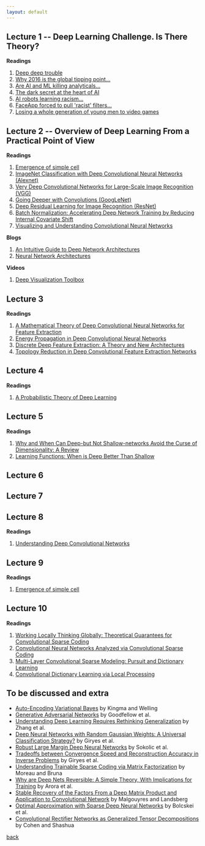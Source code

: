 ```yaml
---
layout: default
---
```


## Lecture 1 -- Deep Learning Challenge. Is There Theory?
<strong>Readings</strong>  
<ol>
    <li>
    <a href="https://sinews.siam.org/Details-Page/deep-deep-trouble"> Deep deep trouble </a>
    </li>
	<li>
    <a href="https://www.tune.com/blog/global-mobile-why-2016-is-the-global-tipping-point-for-the-mobile-economy/"> Why 2016 is the global tipping point... </a>
    </li>
	<li>
    <a href="http://www.digitalistmag.com/digital-economy/2017/07/19/ai-machine-learning-killing-analytics-as-we-know-it-05223779"> Are AI and ML killing analyticals... </a>
    </li>
	<li>
    <a href="https://www.technologyreview.com/s/604087/the-dark-secret-at-the-heart-of-ai/"> The dark secret at the heart of AI </a>
    </li>
	<li>
    <a href="http://www.independent.co.uk/life-style/gadgets-and-tech/news/ai-robots-artificial-intelligence-racism-sexism-prejudice-bias-language-learn-from-humans-a7683161.html"> AI robots learning racism... </a>
    </li>
	<li>
    <a href="https://www.theguardian.com/technology/2017/aug/10/faceapp-forced-to-pull-racist-filters-digital-blackface"> FaceApp forced to pull 'racist' filters... </a>
    </li>
	<li>
    <a href="http://nypost.com/2017/07/08/were-losing-a-whole-generation-of-young-men-to-video-games/"> Losing a whole generation of young men to video games </a>
    </li>
</ol>

## Lecture 2 -- Overview of Deep Learning From a Practical Point of View 
<strong>Readings</strong>  
<ol>
	<li>
    <a href="https://courses.cs.washington.edu/courses/cse528/11sp/Olshausen-nature-paper.pdf"> Emergence of simple cell </a>
    </li>
    <li>
    <a href="https://papers.nips.cc/paper/4824-imagenet-classification-with-deep-convolutional-neural-networks.pdf"> ImageNet Classification with Deep Convolutional Neural Networks (Alexnet) </a>
    </li>
	<li>
    <a href="https://arxiv.org/abs/1409.1556"> Very Deep Convolutional Networks for Large-Scale Image Recognition (VGG) </a>
    </li>
	<li>
    <a href="https://arxiv.org/pdf/1409.4842.pdf"> Going Deeper with Convolutions (GoogLeNet) </a>
    </li>
	<li>
    <a href="https://arxiv.org/abs/1512.03385"> Deep Residual Learning for Image Recognition (ResNet) </a>
    </li>
	<li>
    <a href="https://arxiv.org/pdf/1502.03167.pdf"> Batch Normalization: Accelerating Deep Network Training by Reducing Internal Covariate Shift </a>
    </li>
	<li>
    <a href="https://www.cs.nyu.edu/~fergus/papers/zeilerECCV2014.pdf"> Visualizing and Understanding Convolutional Neural Networks </a>
    </li>
</ol>
<strong>Blogs</strong>  
<ol>
    <li>
    <a href="https://medium.com/towards-data-science/an-intuitive-guide-to-deep-network-architectures-65fdc477db41"> An Intuitive Guide to Deep Network Architectures </a>
    </li>
	<li>
    <a href="https://medium.com/towards-data-science/neural-network-architectures-156e5bad51ba"> Neural Network Architectures </a>
    </li>
</ol>
<strong>Videos</strong>  
<ol>
    <li>
    <a href="https://www.youtube.com/watch?v=AgkfIQ4IGaM&t=99s"> Deep Visualization Toolbox </a>
    </li>
</ol>

## Lecture 3
<strong>Readings</strong>  
<ol>
    <li>
    <a href="https://www.nari.ee.ethz.ch/commth//pubs/files/deep-2016.pdf"> A Mathematical Theory of Deep Convolutional Neural Networks for Feature Extraction </a>
    </li>
    <li>
    <a href="https://www.nari.ee.ethz.ch/commth//pubs/files/Energy2017.pdf"> Energy Propagation in Deep Convolutional Neural Networks </a>
    </li>
	<li>
	<a href="https://www.nari.ee.ethz.ch/commth//pubs/files/ICML2016.pdf"> Discrete Deep Feature Extraction: A Theory and New Architectures </a>
	</li>
    <li>
    <a href="https://www.nari.ee.ethz.ch/commth//pubs/files/SPIE2017.pdf"> Topology Reduction in Deep Convolutional Feature Extraction Networks </a>
    </li>
</ol>

## Lecture 4
<strong>Readings</strong>  
<ol>
    <li>
    <a href="https://arxiv.org/abs/1504.00641"> A Probabilistic Theory of Deep Learning </a>
    </li>
</ol>

## Lecture 5
<strong>Readings</strong>  
<ol>
	<li>
	<a href="http://cbmm.mit.edu/sites/default/files/publications/CBMM-Memo-058v5.pdf"> Why and When Can Deep-but Not Shallow-networks Avoid the Curse of Dimensionality: A Review </a>
	</li>
	<li>
	<a href="https://arxiv.org/abs/1603.00988"> Learning Functions: When is Deep Better Than Shallow </a>
	</li>
</ol>

## Lecture 6

## Lecture 7

## Lecture 8
<strong>Readings</strong>  
<ol>
	<li>
	<a href="https://arxiv.org/pdf/1601.04920.pdf"> Understanding Deep Convolutional Networks </a>
	</li>
</ol>

## Lecture 9
<strong>Readings</strong>  
<ol>
	<li>
    <a href="https://courses.cs.washington.edu/courses/cse528/11sp/Olshausen-nature-paper.pdf"> Emergence of simple cell </a>
    </li>
</ol>

## Lecture 10
<strong>Readings</strong>  
<ol>
	<li>
    <a href="https://arxiv.org/pdf/1707.06066.pdf"> Working Locally Thinking Globally: Theoretical Guarantees for Convolutional Sparse Coding </a>
    </li>
	<li>
    <a href="https://arxiv.org/pdf/1607.08194.pdf"> Convolutional Neural Networks Analyzed via Convolutional Sparse Coding </a>
    </li>
	<li>
    <a href="https://arxiv.org/pdf/1708.08705.pdf"> Multi-Layer Convolutional Sparse Modeling: Pursuit and Dictionary Learning </a>
    </li>
	<li>
    <a href="https://arxiv.org/pdf/1705.03239.pdf"> Convolutional Dictionary Learning via Local Processing </a>
    </li>
</ol>

## To be discussed and extra
- [Auto-Encoding Variational Bayes](https://arxiv.org/abs/1312.6114) by Kingma and Welling
- [Generative Adversarial Networks](https://arxiv.org/abs/1406.2661) by Goodfellow et al.
- [Understanding Deep Learning Requires Rethinking Generalization](https://arxiv.org/abs/1611.03530) by Zhang et al.
- [Deep Neural Networks with Random Gaussian Weights: A Universal Classification Strategy?](https://arxiv.org/abs/1504.08291) by Giryes et al.
- [Robust Large Margin Deep Neural Networks](https://arxiv.org/abs/1605.08254) by Sokolic et al.
- [Tradeoffs between Convergence Speed and Reconstruction Accuracy in Inverse Problems](https://arxiv.org/abs/1605.09232) by Giryes et al.
- [Understanding Trainable Sparse Coding via Matrix Factorization](https://arxiv.org/pdf/1609.00285.pdf) by Moreau and Bruna
- [Why are Deep Nets Reversible: A Simple Theory, With Implications for Training](https://arxiv.org/pdf/1511.05653.pdf) by Arora et al.
- [Stable Recovery of the Factors From a Deep Matrix Product and Application to Convolutional Network](https://arxiv.org/abs/1703.08044) by Malgouyres and Landsberg
- [Optimal Approximation with Sparse Deep Neural Networks](https://www.nari.ee.ethz.ch/commth//pubs/files/deep-approx-17.pdf) by Bolcskei et al.
- [Convolutional Rectifier Networks as Generalized Tensor Decompositions](https://arxiv.org/abs/1603.00162) by Cohen and Shashua

[back](./)
